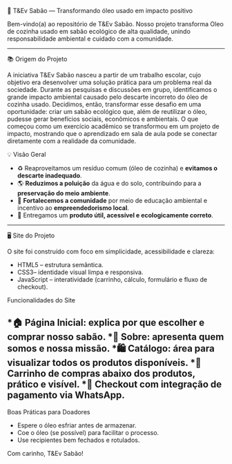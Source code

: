 🌿 T\&Ev Sabão — Transformando óleo usado em impacto positivo

Bem-vindo(a) ao repositório de T&Ev Sabão. Nosso projeto transforma Oleo de cozinha usado em sabão ecológico de alta qualidade, unindo responsabilidade ambiental e cuidado com a comunidade.

---

📚 Origem do Projeto

A iniciativa T&Ev Sabão nasceu a partir de um trabalho escolar, cujo objetivo era desenvolver uma solução prática para um problema real da sociedade. Durante as pesquisas e discussões em grupo, identificamos o grande impacto ambiental causado pelo descarte incorreto do óleo de cozinha usado.
Decidimos, então, transformar esse desafio em uma oportunidade: criar um sabão ecológico que, além de reutilizar o óleo, pudesse gerar benefícios sociais, econômicos e ambientais.
O que começou como um exercício acadêmico se transformou em um projeto de impacto, mostrando que o aprendizado em sala de aula pode se conectar diretamente com a realidade da comunidade.

💡 Visão Geral

* ♻️ Reaproveitamos um resíduo comum (óleo de cozinha) e **evitamos o descarte inadequado**.
* 🌎 **Reduzimos a poluição** da água e do solo, contribuindo para a **preservação do meio ambiente**.
* 👥 **Fortalecemos a comunidade** por meio de educação ambiental e incentivo ao **empreendedorismo local**.
* 💚 Entregamos um **produto útil, acessível e ecologicamente correto**.

---

🖥️ Site do Projeto

O site foi construído com foco em simplicidade, acessibilidade e clareza:

* HTML5 – estrutura semântica.
* CSS3– identidade visual limpa e responsiva.
* JavaScript – interatividade (carrinho, cálculo, formulário e fluxo de checkout).

Funcionalidades do Site

*🏠 Página Inicial: explica por que escolher e comprar nosso sabão.
*📖 Sobre: apresenta quem somos e nossa missão.
*🛍️ Catálogo: área para visualizar todos os produtos disponíveis.
*🛒 Carrinho de compras abaixo dos produtos, prático e visível.
*🔐 Checkout com integração de pagamento via WhatsApp.
---

Boas Práticas para Doadores

* Espere o óleo esfriar antes de armazenar.
* Coe o óleo (se possível) para facilitar o processo.
* Use recipientes bem fechados e rotulados.

Com carinho, T&Ev Sabão!
